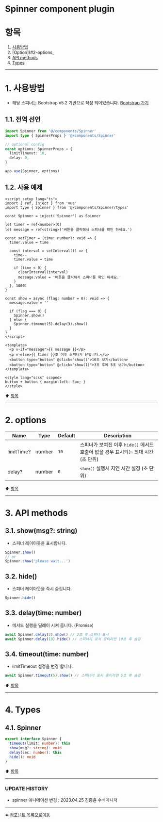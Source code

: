 # Spinner component plugin

# 항목

1. [사용방법](#1-사용방법)
2. [Option](#2-options_
3. [API methods](#3-api-methods)
4. [Types](#4-types)

---

# 1. 사용방법
* 해당 스피너는 Bootstrap v5.2 기반으로 작성 되어있습니다. [Bootstrap 가기](https://getbootstrap.kr/docs/5.2/components/spinners/)

## 1.1. 전역 선언
```typescript
import Spinner from '@/components/Spinner'
import type { SpinnerProps } '@/components/Spinner'

// optional config
const options: SpinnerProps = {
  limitTimeout: 10,
  delay: 0,
}

app.use(Spinner, options)
```

## 1.2. 사용 예제
```vue
<script setup lang="ts">
import { ref, inject } from 'vue'
import type { Spinner } from '@/components/Spinner/types'

const Spinner = inject('Spinner') as Spinner

let timer = ref<number>(0)
let message = ref<string>('버튼을 클릭해서 스피너를 확인 하세요.')

const setTimer = (time: number): void => {
  timer.value = time

  const interval = setInterval(() => {
    time--
    timer.value = time

    if (time < 0) {
      clearInterval(interval)
      message.value = '버튼을 클릭해서 스피너를 확인 하세요.'
    }
  }, 1000)
}

const show = async (flag: number = 0): void => {
  message.value = ''

  if (flag === 0) {
    Spinner.show()
  } else {
    Spinner.timeout(5).delay(3).show()
  }
}
</script>

<template>
  <p v-if="message">{{ message }}</p>
  <p v-else>{{ timer }}초 이후 스피너가 닫힙니다.</p>
  <button type="button" @click="show()">10초 보기</button>
  <button type="button" @click="show(1)">3초 후에 5초 보기</button>
</template>

<style lang="scss" scoped>
button + button { margin-left: 5px; }
</style>
```

:arrow_up: [항목](#항목)

---

# 2. options
| Name | Type | Default | Description |
|-------|---- |---------|-------------|
| limitTime? | number | <code>10</code> | 스피너가 보여진 이후 <code>hide()</code> 메서드 호출이 없을 경우 표시되는 최대 시간(초 단위) |
| delay? | number | <code>0</code> | <code>show()</code> 실행시 지연 시간 설정 (초 단위) |

:arrow_up: [항목](#항목)

---

# 3. API methods
## 3.1. show(msg?: string)
* 스피너 레이아웃을 표시합니다.
```javascript
Spinner.show()
// or
Spinner.show('please wait...')
```

## 3.2. hide()
* 스피너 레이아웃을 즉시 숨깁니다.
```javascript
Spinner.hide()
```

## 3.3. delay(time: number)
* 메서드 실행을 딜레이 시켜 줍니다. (Promise)
```javascript
await Spinner.delay(2).show() // 2초 후 스피너 표시
await Spinner.delay(10).hide() // 스피너가 표시 중이라면 10초 후 숨김
```

## 3.4. timeout(time: number)
* limitTimeout 설정을 변경 합니다.
```javascript
await Spinner.timeout(5).show() // 스피너가 표시 중이라면 5초 후 숨김
```

:arrow_up: [항목](#항목)

---

# 4. Types

## 4.1. Spinner
```typescript
export interface Spinner {
  timeout(limit: number): this
  show(msg?: string): void
  delay(sec: number): this
  hide(): void
}
```

:arrow_up: [항목](#항목)

---

### UPDATE HISTORY

* spinner 애니메이션 변경 : 2023.04.25 김종윤 수석매니저

---

:arrow_left: [컴포넌트 목록으로이동](https://github.com/dream-insight/ts-vue3/components)